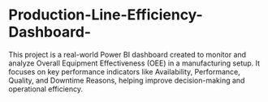 # Production-Line-Efficiency-Dashboard-
This project is a real-world Power BI dashboard created to monitor and analyze Overall Equipment Effectiveness (OEE) in a manufacturing setup. It focuses on key performance indicators like Availability, Performance, Quality, and Downtime Reasons, helping improve decision-making and operational efficiency.
